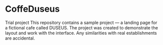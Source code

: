 # CoffeDuseus
Trial project
This repository contains a sample project — a landing page for a fictional cafe called DUSEUS. The project was created to demonstrate the layout and work with the interface. Any similarities with real establishments are accidental.
